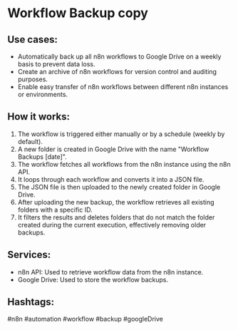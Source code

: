 # Workflow Backup copy

## Use cases:
- Automatically back up all n8n workflows to Google Drive on a weekly basis to prevent data loss.
- Create an archive of n8n workflows for version control and auditing purposes.
- Enable easy transfer of n8n workflows between different n8n instances or environments.

## How it works:
1. The workflow is triggered either manually or by a schedule (weekly by default).
2. A new folder is created in Google Drive with the name "Workflow Backups [date]".
3. The workflow fetches all workflows from the n8n instance using the n8n API.
4. It loops through each workflow and converts it into a JSON file.
5. The JSON file is then uploaded to the newly created folder in Google Drive.
6. After uploading the new backup, the workflow retrieves all existing folders with a specific ID.
7. It filters the results and deletes folders that do not match the folder created during the current execution, effectively removing older backups.

## Services:
- n8n API: Used to retrieve workflow data from the n8n instance.
- Google Drive: Used to store the workflow backups.

## Hashtags:
#n8n #automation #workflow #backup #googleDrive
